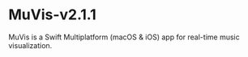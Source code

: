 # MuVis-v2.1.1
MuVis is a Swift Multiplatform (macOS &amp; iOS) app for real-time music visualization.
